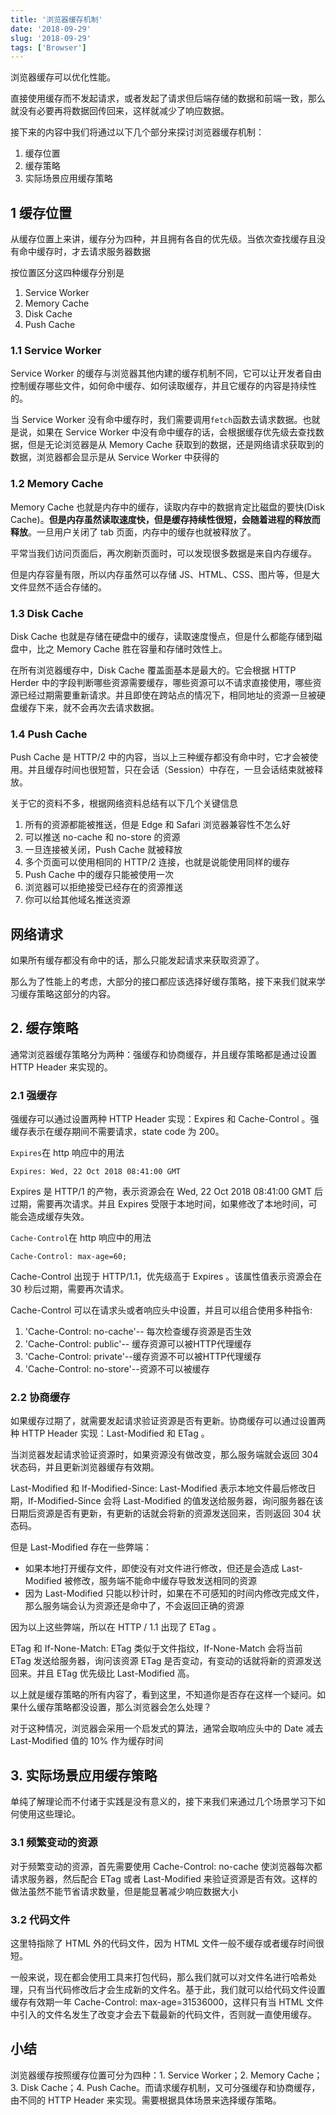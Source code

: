```yaml
---
title: '浏览器缓存机制'
date: '2018-09-29'
slug: '2018-09-29'
tags: ['Browser']
---
```


浏览器缓存可以优化性能。

直接使用缓存而不发起请求，或者发起了请求但后端存储的数据和前端一致，那么就没有必要再将数据回传回来，这样就减少了响应数据。

接下来的内容中我们将通过以下几个部分来探讨浏览器缓存机制：
1. 缓存位置
2. 缓存策略
3. 实际场景应用缓存策略

## 1 缓存位置

从缓存位置上来讲，缓存分为四种，并且拥有各自的优先级。当依次查找缓存且没有命中缓存时，才去请求服务器数据

按位置区分这四种缓存分别是

1. Service Worker
2. Memory Cache
3. Disk Cache
4. Push Cache

### 1.1 Service Worker

Service Worker 的缓存与浏览器其他内建的缓存机制不同，它可以让开发者自由控制缓存哪些文件，如何命中缓存、如何读取缓存，并且它缓存的内容是持续性的。

当 Service Worker 没有命中缓存时，我们需要调用`fetch`函数去请求数据。也就是说，如果在 Service Worker 中没有命中缓存的话，会根据缓存优先级去查找数据，但是无论浏览器是从 Memory Cache 获取到的数据，还是网络请求获取到的数据，浏览器都会显示是从 Service Worker 中获得的

### 1.2 Memory Cache

Memory Cache 也就是内存中的缓存，读取内存中的数据肯定比磁盘的要快(Disk Cache)。**但是内存虽然读取速度快，但是缓存持续性很短，会随着进程的释放而释放**。一旦用户关闭了 tab 页面，内存中的缓存也就被释放了。

平常当我们访问页面后，再次刷新页面时，可以发现很多数据是来自内存缓存。

但是内存容量有限，所以内存虽然可以存储 JS、HTML、CSS、图片等，但是大文件显然不适合存储的。

### 1.3 Disk Cache

Disk Cache 也就是存储在硬盘中的缓存，读取速度慢点，但是什么都能存储到磁盘中，比之 Memory Cache 胜在容量和存储时效性上。

在所有浏览器缓存中，Disk Cache 覆盖面基本是最大的。它会根据 HTTP Herder 中的字段判断哪些资源需要缓存，哪些资源可以不请求直接使用，哪些资源已经过期需要重新请求。并且即使在跨站点的情况下，相同地址的资源一旦被硬盘缓存下来，就不会再次去请求数据。

### 1.4 Push Cache

Push Cache 是 HTTP/2 中的内容，当以上三种缓存都没有命中时，它才会被使用。并且缓存时间也很短暂，只在会话（Session）中存在，一旦会话结束就被释放。

关于它的资料不多，根据网络资料总结有以下几个关键信息

1. 所有的资源都能被推送，但是 Edge 和 Safari 浏览器兼容性不怎么好
2. 可以推送 no-cache 和 no-store 的资源
3. 一旦连接被关闭，Push Cache 就被释放
4. 多个页面可以使用相同的 HTTP/2 连接，也就是说能使用同样的缓存
5. Push Cache 中的缓存只能被使用一次
6. 浏览器可以拒绝接受已经存在的资源推送
7. 你可以给其他域名推送资源

## 网络请求

如果所有缓存都没有命中的话，那么只能发起请求来获取资源了。

那么为了性能上的考虑，大部分的接口都应该选择好缓存策略，接下来我们就来学习缓存策略这部分的内容。

## 2. 缓存策略

通常浏览器缓存策略分为两种：强缓存和协商缓存，并且缓存策略都是通过设置 HTTP Header 来实现的。

### 2.1 强缓存

强缓存可以通过设置两种 HTTP Header 实现：Expires 和 Cache-Control 。强缓存表示在缓存期间不需要请求，state code 为 200。

`Expires`在 http 响应中的用法

```http
Expires: Wed, 22 Oct 2018 08:41:00 GMT
```

Expires 是 HTTP/1 的产物，表示资源会在 Wed, 22 Oct 2018 08:41:00 GMT 后过期，需要再次请求。并且 Expires 受限于本地时间，如果修改了本地时间，可能会造成缓存失效。

`Cache-Control`在 http 响应中的用法

```http
Cache-Control: max-age=60;
```

Cache-Control 出现于 HTTP/1.1，优先级高于 Expires 。该属性值表示资源会在 30 秒后过期，需要再次请求。

Cache-Control 可以在请求头或者响应头中设置，并且可以组合使用多种指令:
1. 'Cache-Control: no-cache'-- 每次检查缓存资源是否生效
2. 'Cache-Control: public'-- 缓存资源可以被HTTP代理缓存
3. 'Cache-Control: private'--缓存资源不可以被HTTP代理缓存
4. 'Cache-Control: no-store'--资源不可以被缓存


### 2.2 协商缓存

如果缓存过期了，就需要发起请求验证资源是否有更新。协商缓存可以通过设置两种 HTTP Header 实现：Last-Modified 和 ETag 。

当浏览器发起请求验证资源时，如果资源没有做改变，那么服务端就会返回 304 状态码，并且更新浏览器缓存有效期。

Last-Modified 和 If-Modified-Since: Last-Modified 表示本地文件最后修改日期，If-Modified-Since 会将 Last-Modified 的值发送给服务器，询问服务器在该日期后资源是否有更新，有更新的话就会将新的资源发送回来，否则返回 304 状态码。

但是 Last-Modified 存在一些弊端：

- 如果本地打开缓存文件，即使没有对文件进行修改，但还是会造成 Last-Modified 被修改，服务端不能命中缓存导致发送相同的资源
- 因为 Last-Modified 只能以秒计时，如果在不可感知的时间内修改完成文件，那么服务端会认为资源还是命中了，不会返回正确的资源

因为以上这些弊端，所以在 HTTP / 1.1 出现了 ETag 。

ETag 和 If-None-Match: ETag 类似于文件指纹，If-None-Match 会将当前 ETag 发送给服务器，询问该资源 ETag 是否变动，有变动的话就将新的资源发送回来。并且 ETag 优先级比 Last-Modified 高。

以上就是缓存策略的所有内容了，看到这里，不知道你是否存在这样一个疑问。如果什么缓存策略都没设置，那么浏览器会怎么处理？

对于这种情况，浏览器会采用一个启发式的算法，通常会取响应头中的 Date 减去 Last-Modified 值的 10% 作为缓存时间

## 3. 实际场景应用缓存策略

单纯了解理论而不付诸于实践是没有意义的，接下来我们来通过几个场景学习下如何使用这些理论。

### 3.1 频繁变动的资源

对于频繁变动的资源，首先需要使用 Cache-Control: no-cache 使浏览器每次都请求服务器，然后配合 ETag 或者 Last-Modified 来验证资源是否有效。这样的做法虽然不能节省请求数量，但是能显著减少响应数据大小

### 3.2 代码文件

这里特指除了 HTML 外的代码文件，因为 HTML 文件一般不缓存或者缓存时间很短。

一般来说，现在都会使用工具来打包代码，那么我们就可以对文件名进行哈希处理，只有当代码修改后才会生成新的文件名。基于此，我们就可以给代码文件设置缓存有效期一年 Cache-Control: max-age=31536000，这样只有当 HTML 文件中引入的文件名发生了改变才会去下载最新的代码文件，否则就一直使用缓存。

## 小结

浏览器缓存按照缓存位置可分为四种：1. Service Worker；2. Memory Cache；3. Disk Cache；4. Push Cache。而请求缓存机制，又可分强缓存和协商缓存，由不同的 HTTP Header 来实现。需要根据具体场景来选择缓存策略。
